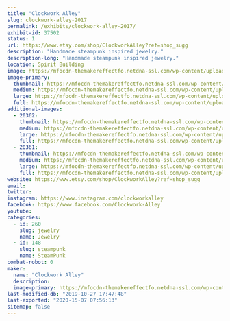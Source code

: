```yaml
---
title: "Clockwork Alley"
slug: clockwork-alley-2017
permalink: /exhibits/clockwork-alley-2017/
exhibit-id: 37502
status: 1
url: https://www.etsy.com/shop/ClockworkAlley?ref=shop_sugg
description: "Handmade steampunk inspired jewelry."
description-long: "Handmade steampunk inspired jewelry."
location: Spirit Building
image: https://mfocdn-themakereffectfo.netdna-ssl.com/wp-content/uploads/2017/08/DSC07522-1024x768.jpg
image-primary:
  thumbnail: https://mfocdn-themakereffectfo.netdna-ssl.com/wp-content/uploads/2017/08/DSC07522-150x150.jpg
  medium: https://mfocdn-themakereffectfo.netdna-ssl.com/wp-content/uploads/2017/08/DSC07522-300x225.jpg
  large: https://mfocdn-themakereffectfo.netdna-ssl.com/wp-content/uploads/2017/08/DSC07522-1024x768.jpg
  full: https://mfocdn-themakereffectfo.netdna-ssl.com/wp-content/uploads/2017/08/DSC07522.jpg
additional-images:
  - 20362:
    thumbnail: https://mfocdn-themakereffectfo.netdna-ssl.com/wp-content/uploads/2017/08/DSC08718-e1504717024606-150x150.jpg
    medium: https://mfocdn-themakereffectfo.netdna-ssl.com/wp-content/uploads/2017/08/DSC08718-e1504717024606-225x300.jpg
    large: https://mfocdn-themakereffectfo.netdna-ssl.com/wp-content/uploads/2017/08/DSC08718-e1504717024606-768x1024.jpg
    full: https://mfocdn-themakereffectfo.netdna-ssl.com/wp-content/uploads/2017/08/DSC08718-e1504717024606.jpg
  - 20361:
    thumbnail: https://mfocdn-themakereffectfo.netdna-ssl.com/wp-content/uploads/2017/08/DSC07842-150x150.jpg
    medium: https://mfocdn-themakereffectfo.netdna-ssl.com/wp-content/uploads/2017/08/DSC07842-300x225.jpg
    large: https://mfocdn-themakereffectfo.netdna-ssl.com/wp-content/uploads/2017/08/DSC07842-1024x768.jpg
    full: https://mfocdn-themakereffectfo.netdna-ssl.com/wp-content/uploads/2017/08/DSC07842.jpg
website: https://www.etsy.com/shop/ClockworkAlley?ref=shop_sugg
email: 
twitter: 
instagram: https://www.instagram.com/clockworkalley
facebook: https://www.facebook.com/Clockwork-Alley
youtube: 
categories:
  - id: 260
    slug: jewelry
    name: Jewelry
  - id: 148
    slug: steampunk
    name: SteamPunk
combat-robot: 0
maker:
  name: "Clockwork Alley"
  description:
  image-primary: https://mfocdn-themakereffectfo.netdna-ssl.com/wp-content/uploads/2017/08/logo-300x256.jpg
last-modified-db: "2019-10-27 17:47:48"
last-exported: "2020-15-07 07:56:13"
sitemap: false
---
```

